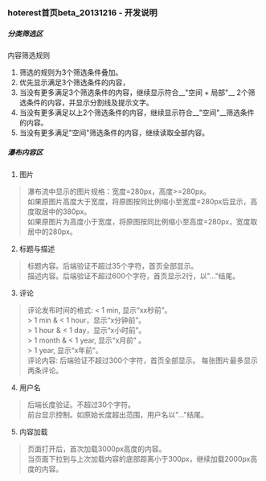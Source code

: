 ### hoterest首页beta_20131216 - 开发说明


##### 分类筛选区

内容筛选规则   <br />

1. 筛选的规则为3个筛选条件叠加。  
2. 优先显示满足3个筛选条件的内容，
3. 当没有更多满足3个筛选条件的内容，继续显示符合__"空间 + 局部"__ 2个筛选条件的内容，并显示分割线及提示文字。   
4. 当没有更多满足以上2个筛选条件的内容，继续显示符合__"空间"__筛选条件的内容。
5. 当没有更多满足"空间"筛选条件的内容，继续读取全部内容。


<!-- 筛选器收放逻辑   <br />

1. 浏览器窗口宽度大于等于1024px时，增加新的筛选器收放逻辑。
2. 窗口从页面顶部下移后，筛选器切换成新样式。见效果图 index_pin_filter_off@desktop.jpg
3. 点击 ">>" 按钮后，显示该筛选条件下其余选项。见效果图 index_pin_filter_on@desktop.jpg；选中后，筛选器返回filter_off状态，选中的选项排列在第一个。
4. 如果筛选条件下的选项不够显示，则点击“...”按钮后，筛选器切换回原始样式。见效果图 index_pin@desktop.jpg；页面再次下移后，筛选器切换为filter_off状态。
-->

##### 瀑布内容区

1. 图片 <br />
> 瀑布流中显示的图片规格：宽度=280px，高度>=280px。   <br />
> 如果原图片高度大于宽度，将原图按同比例缩小至宽度=280px后显示，高度取居中的380px。   <br />
> 如果原图片为高度小于宽度，将原图按同比例缩小至高度=280px，宽度取居中的280px。   <br />


2. 标题与描述 <br />
> 标题内容。后端验证不超过35个字符，首页全部显示。   <br />
> 描述内容。后端验证不超过600个字符，首页显示2行，以"..."结尾。   <br />


3. 评论 <br />
> 评论发布时间的格式:
>    < 1 min, 显示“xx秒前”。   <br />
>    \> 1 min & < 1 hour，显示“x分钟前”。   <br />
>    \> 1 hour & < 1 day，显示“x小时前”。   <br />
>    \> 1 month & < 1 year, 显示“x月前” 。   <br />
>    \> 1 year, 显示“x年前”。   <br />
> 评论内容:
>    后端验证不超过300个字符，首页全部显示。
>    每张图片最多显示两条评论。

4. 用户名
> 后端长度验证。不超过30个字符。   <br />
> 前台显示控制。如原始长度超出范围，用户名以"..."结尾。   <br />

5. 内容加载 
> 页面打开后，首次加载3000px高度的内容。   <br />
> 当页面下拉到与上次加载内容的底部距离小于300px，继续加载2000px高度的内容。   <br />

